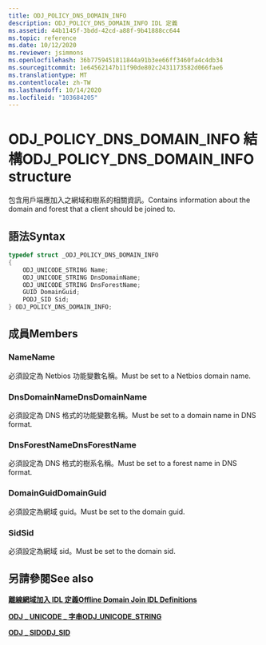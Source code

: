 ```yaml
---
title: ODJ_POLICY_DNS_DOMAIN_INFO
description: ODJ_POLICY_DNS_DOMAIN_INFO IDL 定義
ms.assetid: 44b1145f-3bdd-42cd-a88f-9b41888cc644
ms.topic: reference
ms.date: 10/12/2020
ms.reviewer: jsimmons
ms.openlocfilehash: 36b7759451811844a91b3ee66ff3460fa4c4db34
ms.sourcegitcommit: 1e64562147b11f90de802c2431173582d066fae6
ms.translationtype: MT
ms.contentlocale: zh-TW
ms.lasthandoff: 10/14/2020
ms.locfileid: "103684205"
---
```

# <a name="odj_policy_dns_domain_info-structure"></a><span data-ttu-id="cd592-103">ODJ_POLICY_DNS_DOMAIN_INFO 結構</span><span class="sxs-lookup"><span data-stu-id="cd592-103">ODJ_POLICY_DNS_DOMAIN_INFO structure</span></span>

<span data-ttu-id="cd592-104">包含用戶端應加入之網域和樹系的相關資訊。</span><span class="sxs-lookup"><span data-stu-id="cd592-104">Contains information about the domain and forest that a client should be joined to.</span></span>

## <a name="syntax"></a><span data-ttu-id="cd592-105">語法</span><span class="sxs-lookup"><span data-stu-id="cd592-105">Syntax</span></span>

```C++
typedef struct _ODJ_POLICY_DNS_DOMAIN_INFO
{
    ODJ_UNICODE_STRING Name;
    ODJ_UNICODE_STRING DnsDomainName;
    ODJ_UNICODE_STRING DnsForestName;
    GUID DomainGuid;
    PODJ_SID Sid;
} ODJ_POLICY_DNS_DOMAIN_INFO;
```

## <a name="members"></a><span data-ttu-id="cd592-106">成員</span><span class="sxs-lookup"><span data-stu-id="cd592-106">Members</span></span>

### <a name="name"></a><span data-ttu-id="cd592-107">Name</span><span class="sxs-lookup"><span data-stu-id="cd592-107">Name</span></span>

<span data-ttu-id="cd592-108">必須設定為 Netbios 功能變數名稱。</span><span class="sxs-lookup"><span data-stu-id="cd592-108">Must be set to a Netbios domain name.</span></span>

### <a name="dnsdomainname"></a><span data-ttu-id="cd592-109">DnsDomainName</span><span class="sxs-lookup"><span data-stu-id="cd592-109">DnsDomainName</span></span>

<span data-ttu-id="cd592-110">必須設定為 DNS 格式的功能變數名稱。</span><span class="sxs-lookup"><span data-stu-id="cd592-110">Must be set to a domain name in DNS format.</span></span>

### <a name="dnsforestname"></a><span data-ttu-id="cd592-111">DnsForestName</span><span class="sxs-lookup"><span data-stu-id="cd592-111">DnsForestName</span></span>

<span data-ttu-id="cd592-112">必須設定為 DNS 格式的樹系名稱。</span><span class="sxs-lookup"><span data-stu-id="cd592-112">Must be set to a forest name in DNS format.</span></span>

### <a name="domainguid"></a><span data-ttu-id="cd592-113">DomainGuid</span><span class="sxs-lookup"><span data-stu-id="cd592-113">DomainGuid</span></span>

<span data-ttu-id="cd592-114">必須設定為網域 guid。</span><span class="sxs-lookup"><span data-stu-id="cd592-114">Must be set to the domain guid.</span></span>

### <a name="sid"></a><span data-ttu-id="cd592-115">Sid</span><span class="sxs-lookup"><span data-stu-id="cd592-115">Sid</span></span>

<span data-ttu-id="cd592-116">必須設定為網域 sid。</span><span class="sxs-lookup"><span data-stu-id="cd592-116">Must be set to the domain sid.</span></span>

## <a name="see-also"></a><span data-ttu-id="cd592-117">另請參閱</span><span class="sxs-lookup"><span data-stu-id="cd592-117">See also</span></span>

[<span data-ttu-id="cd592-118">**離線網域加入 IDL 定義**</span><span class="sxs-lookup"><span data-stu-id="cd592-118">**Offline Domain Join IDL Definitions**</span></span>](odj-idl.md)

[<span data-ttu-id="cd592-119">**ODJ \_ UNICODE \_ 字串**</span><span class="sxs-lookup"><span data-stu-id="cd592-119">**ODJ\_UNICODE\_STRING**</span></span>](odj-odj_unicode_string.md)

[<span data-ttu-id="cd592-120">**ODJ \_ SID**</span><span class="sxs-lookup"><span data-stu-id="cd592-120">**ODJ\_SID**</span></span>](odj-odj_sid.md)
